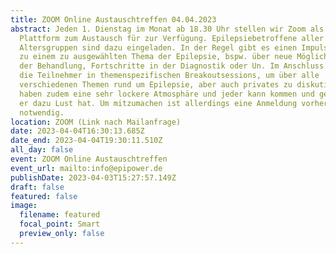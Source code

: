 ```yaml
---
title: ZOOM Online Austauschtreffen 04.04.2023
abstract: Jeden 1. Dienstag im Monat ab 18.30 Uhr stellen wir Zoom als eine
  Plattform zum Austausch für zur Verfügung. Epilepsiebetroffene aller
  Altersgruppen sind dazu eingeladen. In der Regel gibt es einen Impulsvortrag
  zu einem zu ausgewählten Thema der Epilepsie, bspw. über neue Möglichkeiten
  der Behandlung, Fortschritte in der Diagnostik oder Un. Im Anschluss wechseln
  die Teilnehmer in themenspezifischen Breakoutsessions, um über alle
  verschiedenen Themen rund um Epilepsie, aber auch privates zu diskutieren. Wir
  haben zudem eine sehr lockere Atmosphäre und jeder kann kommen und gehen, wann
  er dazu Lust hat. Um mitzumachen ist allerdings eine Anmeldung vorher
  notwendig.
location: ZOOM (Link nach Mailanfrage)
date: 2023-04-04T16:30:13.685Z
date_end: 2023-04-04T19:30:11.510Z
all_day: false
event: ZOOM Online Austauschtreffen
event_url: mailto:info@epipower.de
publishDate: 2023-04-03T15:27:57.149Z
draft: false
featured: false
image:
  filename: featured
  focal_point: Smart
  preview_only: false
---
```

